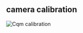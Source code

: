 ## camera calibration
![Cqm calibration]([class_counts_comparison.png](https://github.com/Praveenkottari/vision-based-drone-softlanding/blob/94e96e157330283002d639f98216fbbfce57567a/pics/MicrosoftTeams-image%20(7).png))
